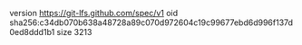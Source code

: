 version https://git-lfs.github.com/spec/v1
oid sha256:c34db070b638a48728a89c070d972604c19c99677ebd6d996f137d0ed8ddd1b1
size 3213
